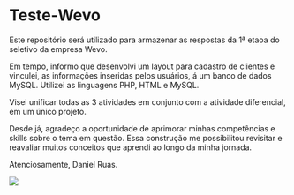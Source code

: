 # Teste-Wevo
Este repositório será utilizado para armazenar as respostas da 1ª etaoa do seletivo da empresa Wevo.

Em tempo, informo que desenvolvi um layout para cadastro de clientes e vinculei, as informações inseridas pelos usuários, á um banco de dados MySQL.
Utilizei as linguagens PHP, HTML e MySQL. 

Visei unificar todas as 3 atividades em conjunto com a atividade diferencial, em um único projeto. 

Desde já, agradeço a oportunidade de aprimorar minhas competências e skills sobre o tema em questão. Essa construção me possibilitou revisitar e reavaliar muitos conceitos que aprendi ao longo da minha jornada.

Atenciosamente,
Daniel Ruas.

<img src = "https://conteudo-site.wevo.io/wp-content/uploads/2021/11/wevo-a-jitterbit-company-01.png">
